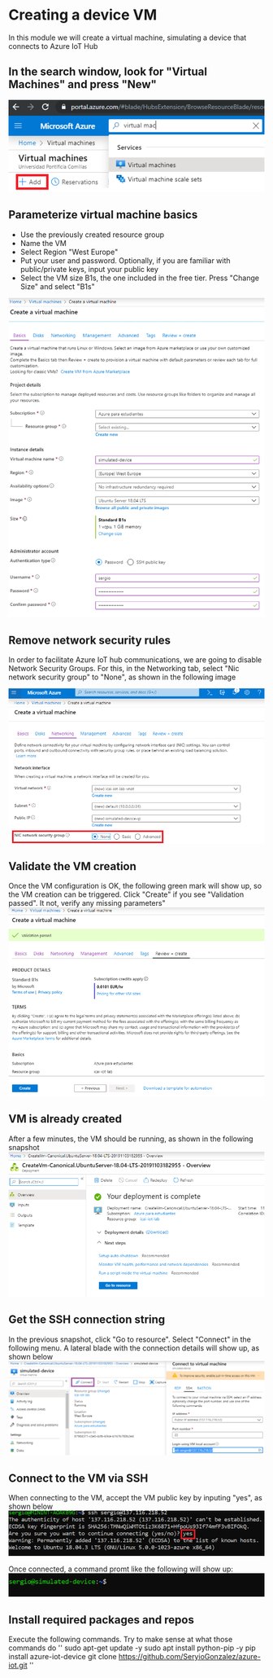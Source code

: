 # Creating a device VM
In this module we will create a virtual machine, simulating a device that connects to Azure IoT Hub

## In the search window, look for "Virtual Machines" and press "New"
![Snapshot](../images/simulated-0.PNG "Azure VM")

## Parameterize virtual machine basics
- Use the previously created resource group
- Name the VM
- Select Region "West Europe"
- Put your user and password. Optionally, if you are familiar with public/private keys, input your public key
- Select the VM size B1s, the one included in the free tier. Press "Change Size" and select "B1s"

![Snapshot](../images/simulated-1.PNG "Azure VM")

## Remove network security rules
In order to facilitate Azure IoT hub communications, we are going to disable Network Security Groups. For this, in the Networking tab, select "Nic network security group" to "None", as shown in the following image

![Snapshot](../images/simulated-3.PNG "Azure VM")

## Validate the VM creation
Once the VM configuration is OK, the following green mark will show up, so the VM creation can be triggered. Click "Create" if you see "Validation passed". It not, verify any missing parameters"
![Snapshot](../images/simulated-4.PNG "Azure VM")

## VM is already created
After a few minutes, the VM should be running, as shown in the following snapshot
![Snapshot](../images/simulated-5.PNG "Azure VM")

## Get the SSH connection string
In the previous snapshot, click "Go to resource". Select "Connect" in the following menu. A lateral blade with the connection details will show up, as shown below
![Snapshot](../images/simulated-6.PNG "Azure VM")

## Connect to the VM via SSH
When connecting to the VM, accept the VM public key by inputing "yes", as shown below
![Snapshot](../images/simulated-7.PNG "Azure VM")

Once connected, a command promt like the following will show up:
![Snapshot](../images/simulated-8.PNG "Azure VM")

## Install required packages and repos
Execute the following commands. Try to make sense at what those commands do
''
sudo apt-get update -y
sudo apt install python-pip -y
pip install azure-iot-device
git clone https://github.com/SeryioGonzalez/azure-iot.git
''
